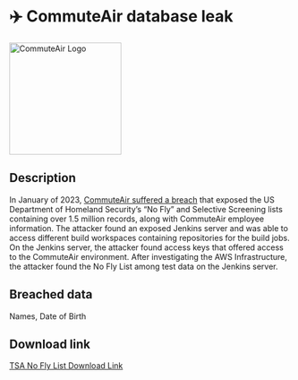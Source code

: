 # ✈️ CommuteAir database leak

<img src="https://i.imgur.com/vD1jemx.png" alt="CommuteAir Logo" width="200" height="200">

## Description

In January of 2023, <a href="https://maia.crimew.gay/posts/how-to-hack-an-airline/">CommuteAir suffered a breach</a> that exposed the US Department of Homeland Security’s “No Fly” and Selective Screening lists containing over 1.5 million records, along with CommuteAir employee information. The attacker found an exposed Jenkins server and was able to access different build workspaces containing repositories for the build jobs. On the Jenkins server, the attacker found access keys that offered access to the CommuteAir environment. After investigating the AWS Infrastructure, the attacker found the No Fly List among test data on the Jenkins server.

## Breached data

Names, Date of Birth

## Download link

[TSA No Fly List Download Link](https://bin.0xfc.de/?192102f4f27d09bb#6iXf11M6mYuLDV1xBLRBfEmKCpfuwNegSnCvNRSmgkVy)
